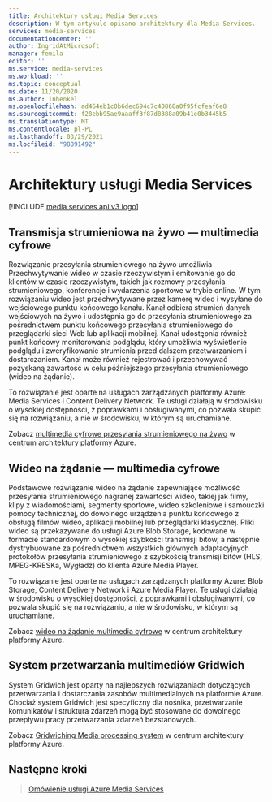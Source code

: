 ```yaml
---
title: Architektury usługi Media Services
description: W tym artykule opisano architektury dla Media Services.
services: media-services
documentationcenter: ''
author: IngridAtMicrosoft
manager: femila
editor: ''
ms.service: media-services
ms.workload: ''
ms.topic: conceptual
ms.date: 11/20/2020
ms.author: inhenkel
ms.openlocfilehash: ad464eb1c0b6dec694c7c40868a0f95fcfeaf6e8
ms.sourcegitcommit: f28ebb95ae9aaaff3f87d8388a09b41e0b3445b5
ms.translationtype: MT
ms.contentlocale: pl-PL
ms.lasthandoff: 03/29/2021
ms.locfileid: "98891492"
---
```

# <a name="media-services-architectures"></a>Architektury usługi Media Services

[!INCLUDE [media services api v3 logo](./includes/v3-hr.md)]

## <a name="live-streaming-digital-media"></a>Transmisja strumieniowa na żywo — multimedia cyfrowe

Rozwiązanie przesyłania strumieniowego na żywo umożliwia Przechwytywanie wideo w czasie rzeczywistym i emitowanie go do klientów w czasie rzeczywistym, takich jak rozmowy przesyłania strumieniowego, konferencje i wydarzenia sportowe w trybie online. W tym rozwiązaniu wideo jest przechwytywane przez kamerę wideo i wysyłane do wejściowego punktu końcowego kanału. Kanał odbiera strumień danych wejściowych na żywo i udostępnia go do przesyłania strumieniowego za pośrednictwem punktu końcowego przesyłania strumieniowego do przeglądarki sieci Web lub aplikacji mobilnej. Kanał udostępnia również punkt końcowy monitorowania podglądu, który umożliwia wyświetlenie podglądu i zweryfikowanie strumienia przed dalszem przetwarzaniem i dostarczaniem. Kanał może również rejestrować i przechowywać pozyskaną zawartość w celu późniejszego przesyłania strumieniowego (wideo na żądanie).

To rozwiązanie jest oparte na usługach zarządzanych platformy Azure: Media Services i Content Delivery Network. Te usługi działają w środowisku o wysokiej dostępności, z poprawkami i obsługiwanymi, co pozwala skupić się na rozwiązaniu, a nie w środowisku, w którym są uruchamiane.

Zobacz [multimedia cyfrowe przesyłania strumieniowego na żywo](/azure/architecture/solution-ideas/articles/digital-media-live-stream) w centrum architektury platformy Azure.

## <a name="video-on-demand-digital-media"></a>Wideo na żądanie — multimedia cyfrowe

Podstawowe rozwiązanie wideo na żądanie zapewniające możliwość przesyłania strumieniowego nagranej zawartości wideo, takiej jak filmy, klipy z wiadomościami, segmenty sportowe, wideo szkoleniowe i samouczki pomocy technicznej, do dowolnego urządzenia punktu końcowego z obsługą filmów wideo, aplikacji mobilnej lub przeglądarki klasycznej. Pliki wideo są przekazywane do usługi Azure Blob Storage, kodowane w formacie standardowym o wysokiej szybkości transmisji bitów, a następnie dystrybuowane za pośrednictwem wszystkich głównych adaptacyjnych protokołów przesyłania strumieniowego z szybkością transmisji bitów (HLS, MPEG-KRESKa, Wygładź) do klienta Azure Media Player.

To rozwiązanie jest oparte na usługach zarządzanych platformy Azure: Blob Storage, Content Delivery Network i Azure Media Player. Te usługi działają w środowisku o wysokiej dostępności, z poprawkami i obsługiwanymi, co pozwala skupić się na rozwiązaniu, a nie w środowisku, w którym są uruchamiane.

Zobacz [wideo na żądanie multimedia cyfrowe](/azure/architecture/solution-ideas/articles/digital-media-video) w centrum architektury platformy Azure.

## <a name="gridwich-media-processing-system"></a>System przetwarzania multimediów Gridwich

System Gridwich jest oparty na najlepszych rozwiązaniach dotyczących przetwarzania i dostarczania zasobów multimedialnych na platformie Azure. Chociaż system Gridwich jest specyficzny dla nośnika, przetwarzanie komunikatów i struktura zdarzeń mogą być stosowane do dowolnego przepływu pracy przetwarzania zdarzeń bezstanowych.

Zobacz [Gridwiching Media processing system](/azure/architecture/reference-architectures/media-services/gridwich-architecture) w centrum architektury platformy Azure.

## <a name="next-steps"></a>Następne kroki

> [Omówienie usługi Azure Media Services](media-services-overview.md)